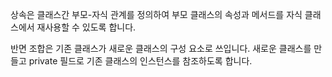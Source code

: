 상속은 클래스간 부모-자식 관계를 정의하여 부모 클래스의 속성과 메서드를 자식 클래스에서 재사용할 수 있도록 합니다.

반면 조합은 기존 클래스가 새로운 클래스의 구성 요소로 쓰입니다. 
새로운 클래스를 만들고 private 필드로 기존 클래스의 인스턴스를 참조하도록 합니다.
